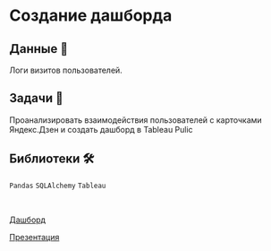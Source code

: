 # Создание дашборда

## Данные 📁

Логи визитов пользователей.

## Задачи 📝

Проанализировать взаимодействия пользователей с карточками Яндекс.Дзен и создать дашборд в Tableau Pulic

## Библиотеки 🛠️

`Pandas` `SQLAlchemy` `Tableau`

<br>

[Дашборд](https://public.tableau.com/profile/dmitry8536#!/vizhome/AnalysisofUserInteraction/sheet4)

[Презентация]()